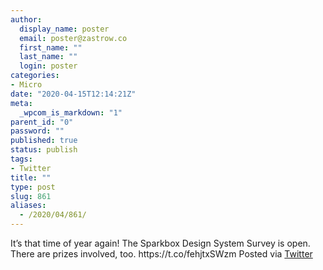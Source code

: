 ```yaml
---
author:
  display_name: poster
  email: poster@zastrow.co
  first_name: ""
  last_name: ""
  login: poster
categories:
- Micro
date: "2020-04-15T12:14:21Z"
meta:
  _wpcom_is_markdown: "1"
parent_id: "0"
password: ""
published: true
status: publish
tags:
- Twitter
title: ""
type: post
slug: 861
aliases:
  - /2020/04/861/
---
```

<p>It’s that time of year again! The Sparkbox Design System Survey is open. There are prizes involved, too. https://t.co/fehjtxSWzm Posted via <a href="http://twitter.com/zastrow/status/1250448375062896640">Twitter</a></p>

